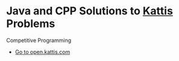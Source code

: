 # Java and CPP Solutions to [Kattis](https://open.kattis.com/) Problems

Competitive Programming

- [Go to open.kattis.com](https://open.kattis.com/)
